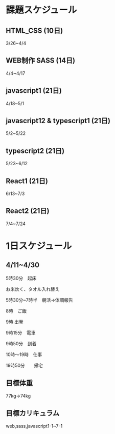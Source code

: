 # 課題スケジュール

## HTML_CSS  (10日)

3/26~4/4

## WEB制作 SASS  (14日)

4/4~4/17

## javascript1  (21日)

4/18~5/1

## javascript12 & typescript1  (21日)

5/2~5/22

## typescript2  (21日)

5/23~6/12

## React1  (21日)

6/13~7/3

## React2  (21日)

7/4~7/24

# 1日スケジュール

## 4/11~4/30

5時30分　起床

お米炊く、タオル入れ替え

5時30分~7時半　朝活→体調報告

8時　ご飯

9時 出発

9時15分　電車

9時50分　到着

10時〜19時　仕事

19時50分　　帰宅

## 目標体重

77kg→74kg

## 目標カリキュラム

web,sass,javascript1-1~7-1
